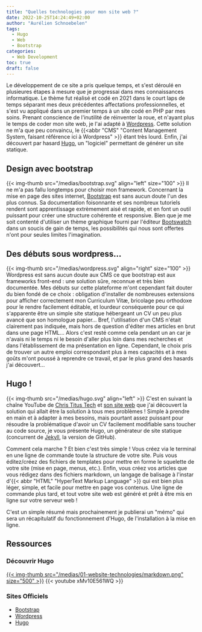 ```yaml
---
title: "Quelles technologies pour mon site web ?"
date: 2022-10-25T14:24:49+02:00
author: "Aurélien Schnoebelen"
tags: 
  - Hugo
  - Web
  - Bootstrap
categories: 
  - Web Development
toc: true
draft: false 
---
```

Le développement de ce site a pris quelque temps, et s'est déroulé en plusieures étapes à mesure que je progressai dans mes connaissances informatique. Le thème fut réalisé et codé en 2021 dans le court laps de temps séparant mes deux précédentes affectations professionnelles, et s'est vu appliqué dans un premier temps à un site codé en PHP par mes soins.<!--more--> Prenant conscience de l'inutilité de réinventer la roue, et n'ayant plus le temps de coder mon site web, je l'ai adapté à [Wordpress](https://fr.wordpress.org/). Cette solution ne m'a que peu convaincu, le {{<abbr "CMS" "Content Management System, faisant référence ici à Wordpress" >}} étant très lourd. Enfin, j'ai découvert par hasard [Hugo](https://gohugo.io/), un "logiciel" permettant de générer un site statique.

## Design avec bootstrap
{{< img-thumb src="/medias/bootstrap.svg" align="left" size="100" >}}
Il ne m'a pas fallu longtemps pour choisir mon framework. Concernant la mise en page des sites internet, [Bootstrap](https://getbootstrap.com/) est sans aucun doute l'un des plus connus. Sa documentation foisonnante et ses nombreux tutoriels rendent sont apprentissage extrèmement aisé et rapide, et en font un outil puissant pour créer une structure cohérente et responsive. Bien que je me soit contenté d'utiliser un thème graphique fourni par l'éditeur [Bootswatch](https://bootswatch.com/) dans un soucis de gain de temps, les possibilités qui nous sont offertes n'ont pour seules limites l'imagination.

## Des débuts sous wordpress...
{{< img-thumb src="/medias/wordpress.svg" align="right" size="100" >}}
Wordpress est sans aucun doute aux CMS ce que bootstrap est aux frameworks front-end : une solution sûre, reconnue et très bien documentée. Mes débuts sur cette plateforme m'ont cependant fait douter du bien fondé de ce choix : obligation d'installer de nombreuses extensions pour afficher correctement mon Curriculum Vitæ, bricolage peu orthodoxe pour le rendre facilement éditable, et lourdeur conséquente pour ce qui s'apparente être un simple site statique hébergeant un CV un peu plus avancé que son homologue papier... Bref, l'utilisation d'un CMS n'était clairement pas indiquée, mais hors de question d'éditer mes articles en brut dans une page HTML... Alors c'est resté comme cela pendant un an car je n'avais ni le temps ni le besoin d'aller plus loin dans mes recherches et dans l'établissement de ma présentation en ligne. Cependant, le choix pris de trouver un autre emploi correspondant plus à mes capacités et à mes goûts m'ont poussé à reprendre ce travail, et par le plus grand des hasards j'ai découvert...

## Hugo !
{{< img-thumb src="/medias/hugo.svg" align="left" >}}
C'est en suivant la chaîne YouTube de [Chris Titus Tech](https://www.youtube.com/c/ChrisTitusTech) et [son site web](https://christitus.com/) que j'ai découvert la solution qui allait être la solution à tous mes problèmes ! Simple à prendre en main et à adapter à mes besoins, mais pourtant assez puissant pour résoudre la problématique d'avoir un CV facilement modifiable sans toucher au code source, je vous présente Hugo, un générateur de site statique (concurrent de [Jekyll](https://jekyllrb.com/), la version de GitHub). 

Comment cela marche ? Et bien c'est très simple ! Vous créez via le terminal en une ligne de commande toute la structure de votre site. Puis vous éditez/créez des fichiers de templates pour mettre en forme le squelette de votre site (mise en page, menus, etc.). Enfin, vous créez vos articles que vous rédigez dans des fichiers markdown, un langage de balisage à l'instar d'{{< abbr "HTML" "HyperText Markup Language" >}} qui est bien plus léger, simple, et facile pour mettre en page vos contenus. Une ligne de commande plus tard, et tout votre site web est généré et prêt à être mis en ligne sur votre serveur web !

C'est un simple résumé mais prochainement je publierai un "mémo" qui sera un récapitulatif du fonctionnement d'Hugo, de l'installation à la mise en ligne.

## Ressources
### Découvrir Hugo
 [{{< img-thumb src="/medias/01-website-technologies/markdown.png" size="500" >}}](/medias/01-website-technologies/markdown.png)
 {{< youtube xMv10E561WQ >}}

### Sites Officiels
  - [Bootstrap](https://getbootstrap.com/) 
  - [Wordpress](https://fr.wordpress.org/)
  - [Hugo](https://gohugo.io/)
